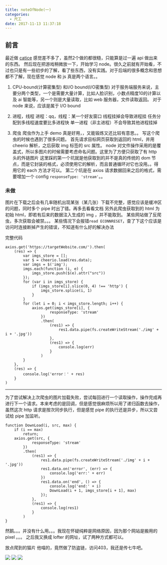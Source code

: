 ```yaml
---
title: noteOfNode(一)
categories:
  - 尺工
date: 2017-11-13 11:37:18
---
```

<p></p>
<!-- more -->

## 前言
最近做 [catice](yuicer.com/catice) 感觉差不多了，虽然2个做的都很糙，只能算是过一遍 api 做出来的东西。
然后现在把游戏稍微放一下，开始学习 node。很久之前就有开始看，不过也只是有一些初步的了解，看了些东西，没有实践。对于后端的很多概念和思想都不了解，现在感觉 node 和 js 真是两个语言。。

1. CPU-bound(计算密集型) 和I/O bound(I/O密集型)
对于服务端服务来说，主要分两个类型，一个是需要大量计算，比如人脸识别，小数点精度10的计算以及 ai 智能等，另一个则是大量读取，比如 web 服务器，文件读取返回。
对于 node 来说，应该是属于 I/O bound

2. 进程，线程
进程：qq，线程：某一个好友窗口
线程挂掉会导致进程挂
任务分配到多线程速度要比多进程快
单一进程（非主进程）不会导致其他进程挂掉


3. 爬虫
爬虫作为上手 demo 真是好用，，又能锻炼又还比较有意思。。
写这个爬虫的时候也遇到了很多问题。
首先请求目标网页获取到返回的 html，并用 cheerio 解析，之后获取 img 标签的 src 属性。
node 对文件操作采用的是覆盖式，所以多图片的时候需要考虑命名问题。这里为了方便只获取了有 http 头的外链图片
这里踩的第一个坑就是他获取到的并不是真的传统的 dom 节点，而是它封装的格式，必须使用它的解析，而且普通循环对它也没用。。得用它的 each 方法才可以。
第二个坑是在 axios 请求数据回来之后的格式，需要增加一个 config `responseType: 'stream'`。。

### 未做
图片在下载之后会有几率随机出现某张（某几张）下载不完整，感觉应该是缓冲区的问题，同时多个 pipe 时出了错。再多去看看文档
另外此爬虫获取到的 html 为初始 html，即若有后来的数据注入生成的 img ，并不能取到。
某些网站做了反爬虫，多次获取会被禁。。。
某些情况下会报错`read ECONNRESET`，查了下这个应该是访问时连接断掉产生的错误，不知道有什么好的解决办法



完整代码
```
axios.get('https://targetWebsite.com/').then(
    (res) => {
        var imgs_store = [];
        var $ = cheerio.load(res.data);
        var imgs = $('img');
        imgs.each(function (i, e) {
            imgs_store.push($(e).attr("src"))
        });
        for (var i in imgs_store) {
            if (imgs_store[i].slice(0, 4) !== 'http') {
                imgs_store.splice(i, 1)
            }
        }
        for (let i = 0; i < imgs_store.length; i++) {
            axios.get(imgs_store[i], {
                    responseType: 'stream'
                })
                .then(
                    (res1) => {
                        res1.data.pipe(fs.createWriteStream('./img' + i + '.jpg'))
                    },
                    (res1) => {
                        console.log(err)
                    }
                )
        }
    },
    (res) => {
        console.log('error：' + res)
    }
)
```

-------------
为了尝试解决上次爬虫的图片加载失败，尝试每回进行一个读取操作，操作完成再进行下一个请求。本来考虑的是回调，但是感觉很麻烦所以用了递归函数去操作，虽然这次 http 请求是按次同步执行，但是感觉 pipe 的执行还是异步，所以又尝试给 pipe 加监听。
```
function DownLoad(i, src, max) {
    if (i == max)
        return;
    axios.get(src, {
            responseType: 'stream'
        })
        .then(
            (res1) => {
                res1.data.pipe(fs.createWriteStream('./img' + i + '.jpg'))
                res1.data.on('error', (err) => {
                    console.log('err:' + err)
                })
                res1.data.on('end', () => {
                    console.log('end:' + i)
                    DownLoad(i + 1, imgs_store[i + 1], max)
                });
            },
            (res1) => {
                console.log(res1)
            }
        )
}
```
然鹅。。。并没有什么用。。。我现在怀疑纯粹是网络原因，因为那个网站是搬用的 pixel 。。。
之后我又换成 lofter 的网址，试了两种方式都可以。

放点爬到的猫片
他喵的，竟然做了防盗链，访问403，我还是传七牛吧。

<img src="http://olti9qjwg.bkt.clouddn.com/qiniu/img/photos/cat0.jpg">
<img src="http://olti9qjwg.bkt.clouddn.com/qiniu/img/photos/cat1.jpg"> 
<img src="http://olti9qjwg.bkt.clouddn.com/qiniu/img/photos/cat2.jpg"> 

